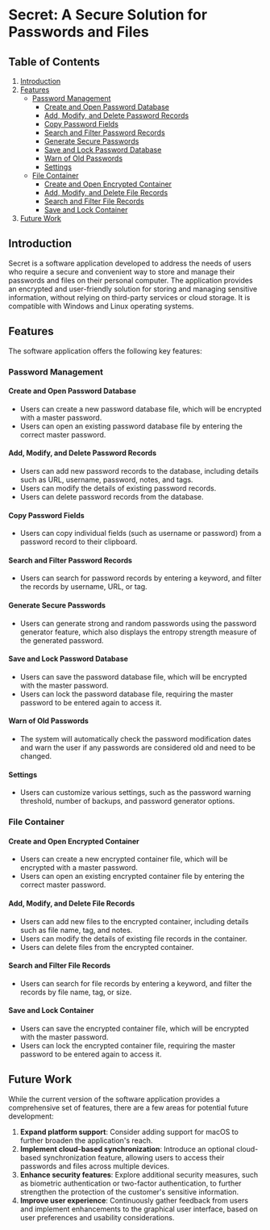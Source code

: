 # Secret: A Secure Solution for Passwords and Files

## Table of Contents
1. [Introduction](#introduction)
2. [Features](#features)
   - [Password Management](#password-management)
     - [Create and Open Password Database](#create-and-open-password-database)
     - [Add, Modify, and Delete Password Records](#add-modify-and-delete-password-records)
     - [Copy Password Fields](#copy-password-fields)
     - [Search and Filter Password Records](#search-and-filter-password-records)
     - [Generate Secure Passwords](#generate-secure-passwords)
     - [Save and Lock Password Database](#save-and-lock-password-database)
     - [Warn of Old Passwords](#warn-of-old-passwords)
     - [Settings](#settings)
   - [File Container](#file-container)
     - [Create and Open Encrypted Container](#create-and-open-encrypted-container)
     - [Add, Modify, and Delete File Records](#add-modify-and-delete-file-records)
     - [Search and Filter File Records](#search-and-filter-file-records)
     - [Save and Lock Container](#save-and-lock-container)
3. [Future Work](#future-work)

## Introduction

Secret is a software application developed to address the needs of users who require a secure and convenient way to store and manage their passwords and files on their personal computer. The application provides an encrypted and user-friendly solution for storing and managing sensitive information, without relying on third-party services or cloud storage.
It is compatible with Windows and Linux operating systems.

## Features

The software application offers the following key features:

### Password Management

#### Create and Open Password Database
- Users can create a new password database file, which will be encrypted with a master password.
- Users can open an existing password database file by entering the correct master password.

#### Add, Modify, and Delete Password Records
- Users can add new password records to the database, including details such as URL, username, password, notes, and tags.
- Users can modify the details of existing password records.
- Users can delete password records from the database.

#### Copy Password Fields
- Users can copy individual fields (such as username or password) from a password record to their clipboard.

#### Search and Filter Password Records
- Users can search for password records by entering a keyword, and filter the records by username, URL, or tag.

#### Generate Secure Passwords
- Users can generate strong and random passwords using the password generator feature, which also displays the entropy strength measure of the generated password.

#### Save and Lock Password Database
- Users can save the password database file, which will be encrypted with the master password.
- Users can lock the password database file, requiring the master password to be entered again to access it.

#### Warn of Old Passwords
- The system will automatically check the password modification dates and warn the user if any passwords are considered old and need to be changed.

#### Settings
- Users can customize various settings, such as the password warning threshold, number of backups, and password generator options.

### File Container

#### Create and Open Encrypted Container
- Users can create a new encrypted container file, which will be encrypted with a master password.
- Users can open an existing encrypted container file by entering the correct master password.

#### Add, Modify, and Delete File Records
- Users can add new files to the encrypted container, including details such as file name, tag, and notes.
- Users can modify the details of existing file records in the container.
- Users can delete files from the encrypted container.

#### Search and Filter File Records
- Users can search for file records by entering a keyword, and filter the records by file name, tag, or size.

#### Save and Lock Container
- Users can save the encrypted container file, which will be encrypted with the master password.
- Users can lock the encrypted container file, requiring the master password to be entered again to access it.

## Future Work

While the current version of the software application provides a comprehensive set of features, there are a few areas for potential future development:

1. **Expand platform support**: Consider adding support for macOS to further broaden the application's reach.
2. **Implement cloud-based synchronization**: Introduce an optional cloud-based synchronization feature, allowing users to access their passwords and files across multiple devices.
3. **Enhance security features**: Explore additional security measures, such as biometric authentication or two-factor authentication, to further strengthen the protection of the customer's sensitive information.
4. **Improve user experience**: Continuously gather feedback from users and implement enhancements to the graphical user interface, based on user preferences and usability considerations.
